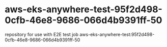 # aws-eks-anywhere-test-95f2d498-0cfb-46e8-9686-066d4b9391ff-50
repository for use with E2E test job aws-eks-anywhere-test:95f2d498-0cfb-46e8-9686-066d4b9391ff-50
